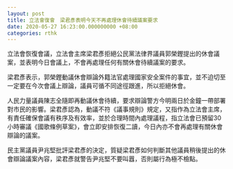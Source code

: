 ```yaml
---
layout: post
title: 立法會復會　梁君彥表明今天不再處理休會待續議案要求
date: 2020-05-27 16:23:00.000000000 +08:00
categories: rthk
---
```


立法會恢復會議，立法會主席梁君彥拒絕公民黨法律界議員郭榮鏗提出的休會議案，並表明今日會議上，不會再處理任何有關休會待續議案的要求。

梁君彥表示，郭榮鏗動議休會辯論外籍法官處理國家安全案件的事宜，並不迫切至一定要在今次會議上辯論，議員可循不同途徑跟進，所以拒絕休會。

人民力量議員陳志全隨即再動議休會待續，要求辯論警方今明兩日於金鐘一帶部署對市民的影響。梁君彥認為，動議不符《議事規則》規定，又指作為立法會主席，有責任確保會議有秩序及有效率，並於合理時間內處理議程，指立法會已預留30小時審議《國歌條例草案》，會立即安排恢復二讀，今日內亦不會再處理有關休會辯論的議案。

民主黨議員尹兆堅批評梁君彥的決定，質疑梁君彥如何判斷其他議員稍後提出的休會辯論議案內容，梁君彥就警告尹兆堅不要叫囂，否則屬行為極不檢點。
